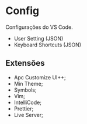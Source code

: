 # Config

Configurações do VS Code.
- User Setting (JSON)
- Keyboard Shortcuts (JSON) 

## Extensões
- Apc Customize UI++;
- Min Theme;
- Symbols;
- Vim;
- IntelliCode;
- Prettier;
- Live Server;